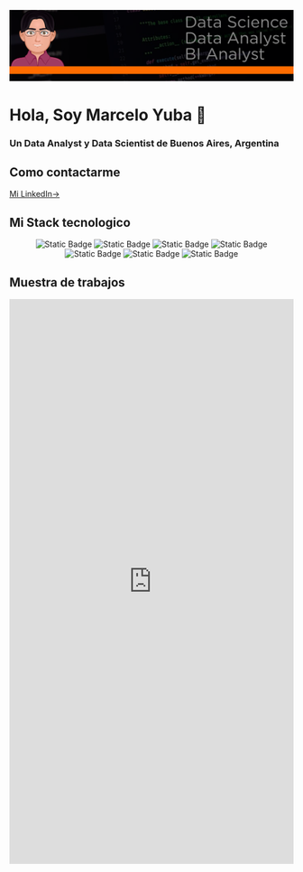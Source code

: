 <div align="center">

![Banner](scr/banner.png)
</div>

<h1> Hola, Soy Marcelo Yuba 👋 </h1>

### Un Data Analyst  y Data Scientist de Buenos Aires, Argentina

## Como contactarme

<div>
<a href="https://www.linkedin.com/in/marcelo-yuba-b9a39827b/" target="_blank">Mi LinkedIn-></a>
</div>

## Mi Stack tecnologico

<div align="center">

![Static Badge](https://img.shields.io/badge/PowerBI-gray?style=flat&logo=powerbi)
![Static Badge](https://img.shields.io/badge/Python-gray?style=flat&logo=python)
![Static Badge](https://img.shields.io/badge/-Pandas-gray?style=flat&logo=pandas)
![Static Badge](https://img.shields.io/badge/-Matplotlib-gray?style=flat&logo=matplotlib)
![Static Badge](https://img.shields.io/badge/-Seaborn-gray?style=flat&logo=seaborn)
![Static Badge](https://img.shields.io/badge/-Jupyter_Notebook-gray?style=flat&logo=jupyter)
![Static Badge](https://img.shields.io/badge/Visual_Studio_Code-gray?style=flat&logo=visual%20studio%20code&logoColor=white)
</div>

## Muestra de trabajos

<div style="display: flex; justify-content: center;">
       <iframe title="DatasetMockup" width="1240" height="1000" src="https://app.powerbi.com/view?r=eyJrIjoiZjRmOWFiOWUtZmE4Yy00MDcwLTllNjktNjE5NTcwZDY3OTJlIiwidCI6ImUyYjc5Nzc5LTBhODgtNDMzMS05YjQyLTM4NGNkNzFjODVkNyIsImMiOjR9&pageName=ReportSection10f0c58045468d53ab10" frameborder="0" allowFullScreen="true">
    </iframe>
</div>
        

